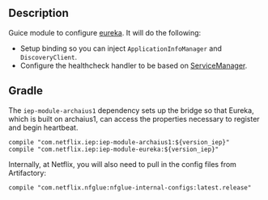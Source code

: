 
## Description

Guice module to configure [eureka](https://github.com/Netflix/eureka). It will do the following:

* Setup binding so you can inject `ApplicationInfoManager` and `DiscoveryClient`.
* Configure the healthcheck handler to be based on
  [ServiceManager](https://github.com/Netflix/iep/tree/master/iep-service).

## Gradle

The `iep-module-archaius1` dependency sets up the bridge so that Eureka, which is built on
archaius1, can access the properties necessary to register and begin heartbeat.

```
compile "com.netflix.iep:iep-module-archaius1:${version_iep}"
compile "com.netflix.iep:iep-module-eureka:${version_iep}"
```

Internally, at Netflix, you will also need to pull in the config files from Artifactory:

```
compile "com.netflix.nfglue:nfglue-internal-configs:latest.release"
```